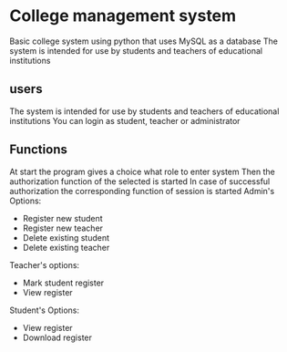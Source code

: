 # College management system
Basic college system using python that uses MySQL as a database
The system is intended for use by students and teachers of educational institutions


## users
The system is intended for use by students and teachers of educational institutions
You can login as student, teacher or administrator


## Functions 
At start the program gives a choice what role to enter system
Then the authorization function of the selected is started
In case of successful authorization the corresponding function of session is started
Admin's Options:
- Register new student
- Register new teacher
- Delete existing student
- Delete existing teacher

Teacher's options:
-  Mark student register
-  View register

Student's Options:
- View register
- Download register
